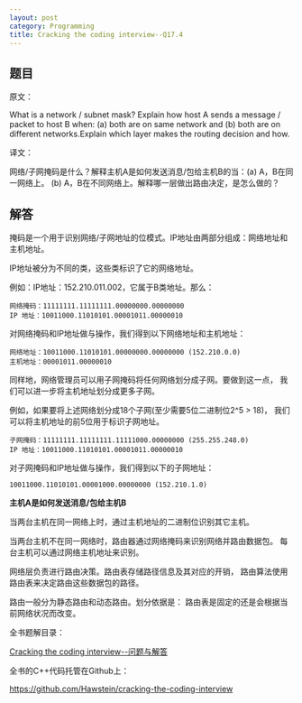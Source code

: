 ```yaml
---
layout: post
category: Programming
title: Cracking the coding interview--Q17.4
---
```


## 题目

原文：

What is a network / subnet mask? Explain how host A sends a message / 
packet to host B when: (a) both are on same network and (b) both are 
on different networks.Explain which layer makes the routing decision 
and how.

译文：

网络/子网掩码是什么？解释主机A是如何发送消息/包给主机B的当：(a) A，B在同一网络上。
(b) A，B在不同网络上。解释哪一层做出路由决定，是怎么做的？

## 解答

掩码是一个用于识别网络/子网地址的位模式。IP地址由两部分组成：网络地址和主机地址。

IP地址被分为不同的类，这些类标识了它的网络地址。

例如：IP地址：152.210.011.002，它属于B类地址。那么：

	网络掩码：11111111.11111111.00000000.00000000
	IP 地址：10011000.11010101.00001011.00000010

对网络掩码和IP地址做与操作，我们得到以下网络地址和主机地址：

	网络地址：10011000.11010101.00000000.00000000 (152.210.0.0)
	主机地址：00001011.00000010

同样地，网络管理员可以用子网掩码将任何网络划分成子网。要做到这一点，
我们可以进一步将主机地址划分成更多子网。

例如，如果要将上述网络划分成18个子网(至少需要5位二进制位2^5 > 18)，
我们可以将主机地址的前5位用于标识子网地址。

	子网掩码：11111111.11111111.11111000.00000000 (255.255.248.0)
	IP 地址：10011000.11010101.00001011.00000010

对子网掩码和IP地址做与操作，我们得到以下的子网地址：

	10011000.11010101.00001000.00000000 (152.210.1.0)

**主机A是如何发送消息/包给主机B**

当两台主机在同一网络上时，通过主机地址的二进制位识别其它主机。

当两台主机不在同一网络时，路由器通过网络掩码来识别网络并路由数据包。
每台主机可以通过网络主机地址来识别。

网络层负责进行路由决策。路由表存储路径信息及其对应的开销，
路由算法使用路由表来决定路由这些数据包的路径。

路由一般分为静态路由和动态路由。划分依据是：
路由表是固定的还是会根据当前网络状况而改变。


全书题解目录：

[Cracking the coding interview--问题与解答](/posts/ctci-solutions-contents.html)

全书的C++代码托管在Github上：

<https://github.com/Hawstein/cracking-the-coding-interview>
